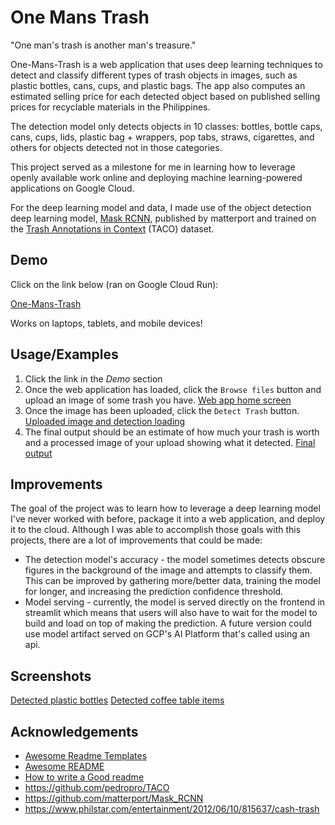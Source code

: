 # One Mans Trash

"One man's trash is another man's treasure."

One-Mans-Trash is a web application that uses deep learning techniques to detect and classify different types of trash objects in images, such as plastic bottles, cans, cups, and plastic bags. The app also computes an estimated selling price for each detected object based on published selling prices for recyclable materials in the Philippines.

The detection model only detects objects in 10 classes: bottles, bottle caps, cans, cups, lids, plastic bag + wrappers, pop tabs, straws, cigarettes, and others for objects detected not in those categories.

This project served as a milestone for me in learning how to leverage openly available work online and deploying machine learning-powered applications on Google Cloud.

For the deep learning model and data, I made use of the object detection deep learning model, [Mask RCNN](https://github.com/matterport/Mask_RCNN), published by matterport and trained on the [Trash Annotations in Context](http://tacodataset.org/) (TACO) dataset.

## Demo

Click on the link below (ran on Google Cloud Run):

[One-Mans-Trash](https://tinyurl.com/one-mans-trash)

Works on laptops, tablets, and mobile devices!

## Usage/Examples

1. Click the link in the *Demo* section
2. Once the web application has loaded, click the `Browse files` button and upload an image of some trash you have.
[Web app home screen](screenshots/screenshot_1.png)
3. Once the image has been uploaded, click the `Detect Trash` button.
[Uploaded image and detection loading](screenshots/screenshot_2.png)
4. The final output should be an estimate of how much your trash is worth and a processed image of your upload showing what it detected.
[Final output](screenshots/screenshot_3.png)

## Improvements

The goal of the project was to learn how to leverage a deep learning model I've never worked with before, package it into a web application, and deploy it to the cloud. Although I was able to accomplish those goals with this projects, there are a lot of improvements that could be made:

- The detection model's accuracy - the model sometimes detects obscure figures in the background of the image and attempts to classify them. This can be improved by gathering more/better data, training the model for longer, and increasing the prediction confidence threshold.
- Model serving - currently, the model is served directly on the frontend in streamlit which means that users will also have to wait for the model to build and load on top of making the prediction. A future version could use model artifact served on GCP's AI Platform that's called using an api.

## Screenshots
[Detected plastic bottles](screenshots/screenshot_4.png)
[Detected coffee table items](screenshots/screenshot_5.png)

## Acknowledgements

 - [Awesome Readme Templates](https://awesomeopensource.com/project/elangosundar/awesome-README-templates)
 - [Awesome README](https://github.com/matiassingers/awesome-readme)
 - [How to write a Good readme](https://bulldogjob.com/news/449-how-to-write-a-good-readme-for-your-github-project)
 - https://github.com/pedropro/TACO
 - https://github.com/matterport/Mask_RCNN
 - https://www.philstar.com/entertainment/2012/06/10/815637/cash-trash